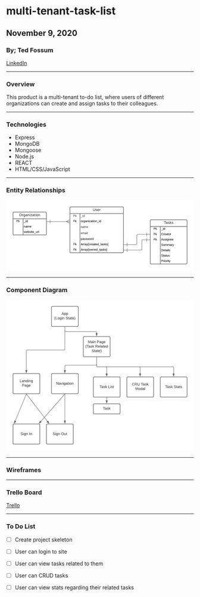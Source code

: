 # multi-tenant-task-list

## November 9, 2020

### By; Ted Fossum

[LinkedIn](https://www.linkedin.com/in/tedfossum/)
***
### Overview
This product is a multi-tenant to-do list, where users of different organizations can create and assign tasks to their colleagues.

***

### Technologies
* Express
* MongoDB
* Mongoose
* Node.js
* REACT
* HTML/CSS/JavaScript
***

### Entity Relationships
![ER Diagram](/ER_Diagram.png)
***
### Component Diagram
![Component Diagram](/Component_Diagram.png)
***

### Wireframes
***

### Trello Board
[Trello](https://trello.com/b/9DC9kJnL/multi-tenant-task-list)
***

### To Do List
 -[ ] Create project skeleton
 -[ ] User can login to site
 -[ ] User can view tasks related to them
 -[ ] User can CRUD tasks
 -[ ] User can view stats regarding their related tasks





